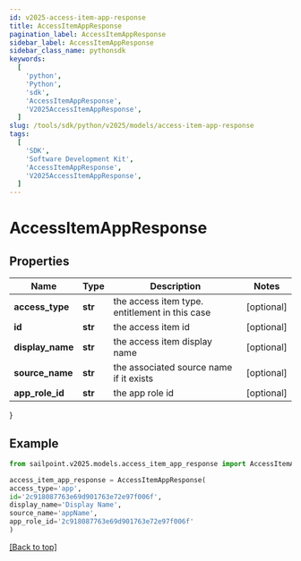 ```yaml
---
id: v2025-access-item-app-response
title: AccessItemAppResponse
pagination_label: AccessItemAppResponse
sidebar_label: AccessItemAppResponse
sidebar_class_name: pythonsdk
keywords:
  [
    'python',
    'Python',
    'sdk',
    'AccessItemAppResponse',
    'V2025AccessItemAppResponse',
  ]
slug: /tools/sdk/python/v2025/models/access-item-app-response
tags:
  [
    'SDK',
    'Software Development Kit',
    'AccessItemAppResponse',
    'V2025AccessItemAppResponse',
  ]
---
```


# AccessItemAppResponse

## Properties

| Name | Type | Description | Notes |
| --- | --- | --- | --- |
| **access_type** | **str** | the access item type. entitlement in this case | [optional] |
| **id** | **str** | the access item id | [optional] |
| **display_name** | **str** | the access item display name | [optional] |
| **source_name** | **str** | the associated source name if it exists | [optional] |
| **app_role_id** | **str** | the app role id | [optional] |

}

## Example

```python
from sailpoint.v2025.models.access_item_app_response import AccessItemAppResponse

access_item_app_response = AccessItemAppResponse(
access_type='app',
id='2c918087763e69d901763e72e97f006f',
display_name='Display Name',
source_name='appName',
app_role_id='2c918087763e69d901763e72e97f006f'
)

```

[[Back to top]](#)
